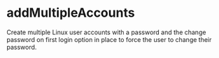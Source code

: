 # addMultipleAccounts
Create multiple Linux user accounts with a password and the change password on first login option in place to force the user to change their password.
